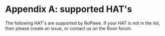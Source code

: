 # Appendix A: supported HAT's

The following HAT's are supported by RoPieee. If your HAT is not in the list, then please create an issue, or contact us on the Roon forum.
